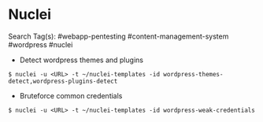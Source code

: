 # Nuclei

Search Tag(s): #webapp-pentesting #content-management-system #wordpress #nuclei

- Detect wordpress themes and plugins

```
$ nuclei -u <URL> -t ~/nuclei-templates -id wordpress-themes-detect,wordpress-plugins-detect
```

- Bruteforce common credentials

```
$ nuclei -u <URL> -t ~/nuclei-templates -id wordpress-weak-credentials
```